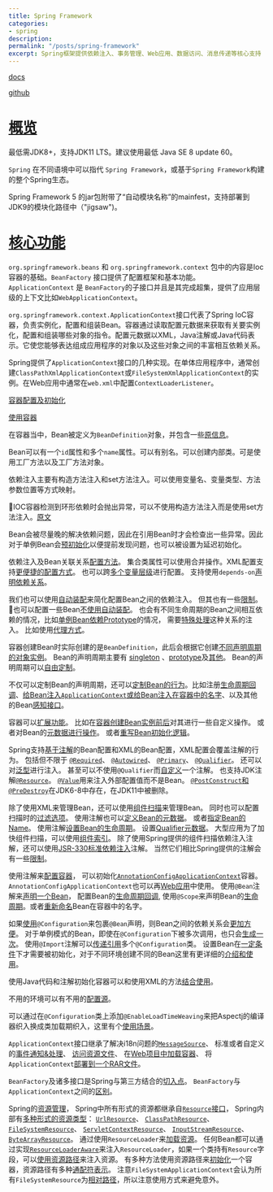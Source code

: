 ```yaml
---
title: Spring Framework
categories:
- spring
description: 
permalink: "/posts/spring-framework"
excerpt: Spring框架提供依赖注入、事务管理、Web应用、数据访问、消息传递等核心支持
---
```


[docs](https://docs.spring.io/spring-framework/docs/5.2.9.RELEASE/spring-framework-reference/)

[github](https://github.com/spring-projects/spring-framework)

# [概览](https://docs.spring.io/spring-framework/docs/5.2.9.RELEASE/spring-framework-reference/overview.html#overview)

最低需JDK8+，支持JDK11 LTS。建议使用最低 Java SE 8 update 60。

`Spring` 在不同语境中可以指代 `Spring Framework`，或基于`Spring Framework`构建的整个Spring生态。

Spring Framework 5 的jar包附带了“自动模块名称”的mainfest，支持部署到JDK9的模块化路径中（"jigsaw")。

# [核心功能](https://docs.spring.io/spring-framework/docs/5.2.9.RELEASE/spring-framework-reference/core.html#spring-core)

`org.springframework.beans` 和 `org.springframework.context` 包中的内容是Ioc容器的基础。`BeanFactory` 接口提供了配置框架和基本功能。`ApplicationContext` 是 `BeanFactory`的子接口并且是其完成超集，提供了应用层级的上下文比如`WebApplicationContext`。

`org.springframework.context.ApplicationContext`接口代表了Spring IoC容器，负责实例化，配置和组装Bean。容器通过读取配置元数据来获取有关要实例化，配置和组装哪些对象的指令。配置元数据以XML，Java注解或Java代码表示。它使您能够表达组成应用程序的对象以及这些对象之间的丰富相互依赖关系。

Spring提供了`ApplicationContext`接口的几种实现。在单体应用程序中，通常创建`ClassPathXmlApplicationContext`或`FileSystemXmlApplicationContext`的实例。在Web应用中通常在`web.xml`中配置`ContextLoaderListener`。

[容器配置及初始化](https://docs.spring.io/spring-framework/docs/5.2.9.RELEASE/spring-framework-reference/core.html#beans-factory-instantiation)

[使用容器](https://docs.spring.io/spring-framework/docs/5.2.9.RELEASE/spring-framework-reference/core.html#beans-factory-client)

在容器当中，Bean被定义为`BeanDefinition`对象，并包含一些[原信息](https://docs.spring.io/spring-framework/docs/5.2.9.RELEASE/spring-framework-reference/core.html#beans-definition)。

Bean可以有一个`id`属性和多个`name`属性。可以有别名。可以创建内部类。可是使用工厂方法以及工厂方法对象。

依赖注入主要有构造方法注入和set方法注入。可以使用变量名、变量类型、方法参数位置等方式映射。

IOC容器检测到环形依赖时会抛出异常，可以不使用构造方法注入而是使用set方法注入。[原文](https://docs.spring.io/spring-framework/docs/5.2.9.RELEASE/spring-framework-reference/core.html#beans-dependency-resolution)

Bean会被尽量晚的解决依赖问题，因此在引用Bean时才会检查出一些异常。因此对于单例Bean会[预初始化](https://docs.spring.io/spring-framework/docs/5.2.9.RELEASE/spring-framework-reference/core.html#beans-factory-lazy-init)以便提前发现问题，也可以被设置为延迟初始化。

依赖注入及Bean关联关系[配置方法](https://docs.spring.io/spring-framework/docs/5.2.9.RELEASE/spring-framework-reference/core.html#beans-factory-properties-detailed)。
集合类属性可以使用合并操作。XML配置支持[更便捷的配置方式](https://docs.spring.io/spring-framework/docs/5.2.9.RELEASE/spring-framework-reference/core.html#beans-p-namespace)。
也可以跨[多个变量层级](https://docs.spring.io/spring-framework/docs/5.2.9.RELEASE/spring-framework-reference/core.html#beans-compound-property-names)进行配置。
支持使用`depends-on`[声明依赖关系](https://docs.spring.io/spring-framework/docs/5.2.9.RELEASE/spring-framework-reference/core.html#beans-factory-dependson)。

我们也可以使用[自动装配](https://docs.spring.io/spring-framework/docs/5.2.9.RELEASE/spring-framework-reference/core.html#beans-factory-autowire)来简化配置Bean之间的依赖注入。
但其也有一些[限制](https://docs.spring.io/spring-framework/docs/5.2.9.RELEASE/spring-framework-reference/core.html#beans-autowired-exceptions)。
也可以配置一些Bean[不使用自动装配](https://docs.spring.io/spring-framework/docs/5.2.9.RELEASE/spring-framework-reference/core.html#beans-factory-autowire-candidate)。
也会有不同生命周期的Bean之间相互依赖的情况，比如[单例Bean依赖Prototype](https://docs.spring.io/spring-framework/docs/5.2.9.RELEASE/spring-framework-reference/core.html#beans-factory-scopes-sing-prot-interaction)的情况，
需要[特殊处理](https://docs.spring.io/spring-framework/docs/5.2.9.RELEASE/spring-framework-reference/core.html#beans-factory-method-injection)这种关系的注入。
比如使用[代理方式](https://docs.spring.io/spring-framework/docs/5.2.9.RELEASE/spring-framework-reference/core.html#beans-factory-scopes-other-injection)。

容器创建Bean时实际创建的是`BeanDefinition`，此后会根据它创建[不同声明周期的对象实例](https://docs.spring.io/spring-framework/docs/5.2.9.RELEASE/spring-framework-reference/core.html#beans-factory-scopes)。
Bean的声明周期主要有 [singleton](https://docs.spring.io/spring-framework/docs/5.2.9.RELEASE/spring-framework-reference/core.html#beans-factory-scopes-singleton) 、[prototype](https://docs.spring.io/spring-framework/docs/5.2.9.RELEASE/spring-framework-reference/core.html#beans-factory-scopes-prototype)及[其他](https://docs.spring.io/spring-framework/docs/5.2.9.RELEASE/spring-framework-reference/core.html#beans-factory-scopes-other)。
Bean的声明周期可以[自由定制](https://docs.spring.io/spring-framework/docs/5.2.9.RELEASE/spring-framework-reference/core.html#beans-factory-scopes-custom)。

不仅可以定制Bean的声明周期，还可以[定制Bean的行为](https://docs.spring.io/spring-framework/docs/5.2.9.RELEASE/spring-framework-reference/core.html#beans-factory-nature)。比如注册[生命周期回调](https://docs.spring.io/spring-framework/docs/5.2.9.RELEASE/spring-framework-reference/core.html#beans-factory-lifecycle)、[给Bean注入`ApplicationContext`或给Bean注入在容器中的名字](https://docs.spring.io/spring-framework/docs/5.2.9.RELEASE/spring-framework-reference/core.html#beans-factory-aware)、以及其他的Bean[感知接口](https://docs.spring.io/spring-framework/docs/5.2.9.RELEASE/spring-framework-reference/core.html#aware-list)。

容器可以[扩展功能](https://docs.spring.io/spring-framework/docs/5.2.9.RELEASE/spring-framework-reference/core.html#beans-factory-extension)。
比如在[容器创建Bean实例前后](https://docs.spring.io/spring-framework/docs/5.2.9.RELEASE/spring-framework-reference/core.html#beans-factory-extension-bpp)对其进行一些自定义操作。
或者对Bean的[元数据进行操作](https://docs.spring.io/spring-framework/docs/5.2.9.RELEASE/spring-framework-reference/core.html#beans-factory-extension-factory-postprocessors)。
或者[重写Bean初始化逻辑](https://docs.spring.io/spring-framework/docs/5.2.9.RELEASE/spring-framework-reference/core.html#beans-factory-extension-factorybean)。

Spring支持[基于注解](https://docs.spring.io/spring-framework/docs/5.2.9.RELEASE/spring-framework-reference/core.html#beans-annotation-config)的Bean配置和XML的Bean配置，XML配置会覆盖注解的行为。
包括但不限于 
[`@Required`](https://docs.spring.io/spring-framework/docs/5.2.9.RELEASE/spring-framework-reference/core.html#beans-required-annotation)、
[`@Autowired`](https://docs.spring.io/spring-framework/docs/5.2.9.RELEASE/spring-framework-reference/core.html#beans-autowired-annotation)、
[`@Primary`](https://docs.spring.io/spring-framework/docs/5.2.9.RELEASE/spring-framework-reference/core.html#beans-autowired-annotation-primary)、
[`@Qualifier`](https://docs.spring.io/spring-framework/docs/5.2.9.RELEASE/spring-framework-reference/core.html#beans-autowired-annotation-qualifiers)。
还可以对[泛型](https://docs.spring.io/spring-framework/docs/5.2.9.RELEASE/spring-framework-reference/core.html#beans-generics-as-qualifiers)进行注入。
甚至可以不使用`@Qualifier`而[自定义](https://docs.spring.io/spring-framework/docs/5.2.9.RELEASE/spring-framework-reference/core.html#beans-custom-autowire-configurer)一个注解。
也支持JDK注解[`@Resource`](https://docs.spring.io/spring-framework/docs/5.2.9.RELEASE/spring-framework-reference/core.html#beans-resource-annotation)。
[`@Value`](https://docs.spring.io/spring-framework/docs/5.2.9.RELEASE/spring-framework-reference/core.html#beans-value-annotations)用来注入外部配置值而不是Bean。
[`@PostConstruct`和`@PreDestroy`](https://docs.spring.io/spring-framework/docs/5.2.9.RELEASE/spring-framework-reference/core.html#beans-postconstruct-and-predestroy-annotations)在JDK6-8中存在，在JDK11中被删除。

除了使用XML来管理Bean，还可以使用[组件扫描](https://docs.spring.io/spring-framework/docs/5.2.9.RELEASE/spring-framework-reference/core.html#beans-classpath-scanning)来管理Bean。
同时也可以配置扫描时的[过滤选项](https://docs.spring.io/spring-framework/docs/5.2.9.RELEASE/spring-framework-reference/core.html#beans-scanning-filters)。
使用注解也可以[定义Bean的元数据](https://docs.spring.io/spring-framework/docs/5.2.9.RELEASE/spring-framework-reference/core.html#beans-factorybeans-annotations)。
或者[指定Bean的Name](https://docs.spring.io/spring-framework/docs/5.2.9.RELEASE/spring-framework-reference/core.html#beans-scanning-name-generator)。
使用注解[设置Bean的生命周期](https://docs.spring.io/spring-framework/docs/5.2.9.RELEASE/spring-framework-reference/core.html#beans-scanning-scope-resolver)。
设置[Qualifier元数据](https://docs.spring.io/spring-framework/docs/5.2.9.RELEASE/spring-framework-reference/core.html#beans-scanning-qualifiers)。
大型应用为了加快组件扫描，可以使用[组件索引](https://docs.spring.io/spring-framework/docs/5.2.9.RELEASE/spring-framework-reference/core.html#beans-scanning-index)。
除了使用Spring提供的组件扫描依赖注入注解，还可以使用[JSR-330标准依赖注入](https://docs.spring.io/spring-framework/docs/5.2.9.RELEASE/spring-framework-reference/core.html#beans-standard-annotations)注解。
当然它们相比Spring提供的注解会有一些[限制](https://docs.spring.io/spring-framework/docs/5.2.9.RELEASE/spring-framework-reference/core.html#beans-standard-annotations-limitations)。

使用注解来[配置容器](https://docs.spring.io/spring-framework/docs/5.2.9.RELEASE/spring-framework-reference/core.html#beans-java)，
可以初始化[`AnnotationConfigApplicationContext`](https://docs.spring.io/spring-framework/docs/5.2.9.RELEASE/spring-framework-reference/core.html#beans-java-instantiating-container)容器。`AnnotationConfigApplicationContext`也可以再[Web应用](https://docs.spring.io/spring-framework/docs/5.2.9.RELEASE/spring-framework-reference/core.html#beans-java-instantiating-container-web)中使用。
使用`@Bean`注解来[声明一个Bean](https://docs.spring.io/spring-framework/docs/5.2.9.RELEASE/spring-framework-reference/core.html#beans-java-declaring-a-bean)，
配置Bean的[生命周期回调](https://docs.spring.io/spring-framework/docs/5.2.9.RELEASE/spring-framework-reference/core.html#beans-java-lifecycle-callbacks),
使用`@Scope`来声明Bean的[生命周期](https://docs.spring.io/spring-framework/docs/5.2.9.RELEASE/spring-framework-reference/core.html#beans-java-specifying-bean-scope)。或者[重新命名](https://docs.spring.io/spring-framework/docs/5.2.9.RELEASE/spring-framework-reference/core.html#beans-java-customizing-bean-naming)Bean在容器中的名字。

如果[使用](https://docs.spring.io/spring-framework/docs/5.2.9.RELEASE/spring-framework-reference/core.html#beans-java-configuration-annotation)`@Configuration`来包裹`@Bean`声明，则Bean之间的依赖关系会[更加方便](https://docs.spring.io/spring-framework/docs/5.2.9.RELEASE/spring-framework-reference/core.html#beans-java-injecting-dependencies)。
对于单例模式的Bean，即使在`@Configuration`下被多次调用，也只会[生成一次](https://docs.spring.io/spring-framework/docs/5.2.9.RELEASE/spring-framework-reference/core.html#beans-java-further-information-java-config)。
使用`@Import`注解可以[传递引用](https://docs.spring.io/spring-framework/docs/5.2.9.RELEASE/spring-framework-reference/core.html#beans-java-using-import)多个`@Configuration`类。
设置Bean在[一定条件](https://docs.spring.io/spring-framework/docs/5.2.9.RELEASE/spring-framework-reference/core.html#beans-java-conditional)下才需要被初始化，对于不同环境创建不同的Bean这里有更详细的[介绍和使用](https://docs.spring.io/spring-framework/docs/5.2.9.RELEASE/spring-framework-reference/core.html#beans-definition-profiles)。

使用Java代码和注解初始化容器可以和使用XML的方法[结合使用](https://docs.spring.io/spring-framework/docs/5.2.9.RELEASE/spring-framework-reference/core.html#beans-java-combining)。

不用的环境可以有不用的[配置源](https://docs.spring.io/spring-framework/docs/5.2.9.RELEASE/spring-framework-reference/core.html#beans-property-source-abstraction)。

可以通过在`@Configuration`类上添加`@EnableLoadTimeWeaving`来把Aspectj的编译器织入换成类加载期织入，这里有个[使用场景](https://www.cnblogs.com/davidwang456/p/5633609.html)。

`ApplicationContext`接口继承了解决i18n问题的[`MessageSource`](https://docs.spring.io/spring-framework/docs/5.2.9.RELEASE/spring-framework-reference/core.html#context-functionality-messagesource)、
标准或者自定义的[事件通知&处理](https://docs.spring.io/spring-framework/docs/5.2.9.RELEASE/spring-framework-reference/core.html#context-functionality-events)、
[访问资源文件](https://docs.spring.io/spring-framework/docs/5.2.9.RELEASE/spring-framework-reference/core.html#context-functionality-resources)、
在[Web项目中加载容器](https://docs.spring.io/spring-framework/docs/5.2.9.RELEASE/spring-framework-reference/core.html#context-create)、
将`ApplicationContext`[部署到一个RAR文件](https://docs.spring.io/spring-framework/docs/5.2.9.RELEASE/spring-framework-reference/core.html#context-deploy-rar)。

`BeanFactory`及诸多接口是Spring与第三方结合的[切入点](https://docs.spring.io/spring-framework/docs/5.2.9.RELEASE/spring-framework-reference/core.html#beans-beanfactory)。
`BeanFactory`与`ApplicationContext`之间的[区别](https://docs.spring.io/spring-framework/docs/5.2.9.RELEASE/spring-framework-reference/core.html#context-introduction-ctx-vs-beanfactory)。

Spring的[资源管理](https://docs.spring.io/spring-framework/docs/5.2.9.RELEASE/spring-framework-reference/core.html#resources)，
Spring中所有形式的资源都继承自[`Resource`接口](https://docs.spring.io/spring-framework/docs/5.2.9.RELEASE/spring-framework-reference/core.html#resources-resource)，
Spring内部有[多种形式的资源类型](https://docs.spring.io/spring-framework/docs/5.2.9.RELEASE/spring-framework-reference/core.html#resources-implementations)：
[`UrlResource`](https://docs.spring.io/spring-framework/docs/5.2.9.RELEASE/spring-framework-reference/core.html#resources-implementations-urlresource)、
[`ClassPathResource`](https://docs.spring.io/spring-framework/docs/5.2.9.RELEASE/spring-framework-reference/core.html#resources-implementations-classpathresource)、
[`FileSystemResource`](https://docs.spring.io/spring-framework/docs/5.2.9.RELEASE/spring-framework-reference/core.html#resources-implementations-filesystemresource)、
[`ServletContextResource`](https://docs.spring.io/spring-framework/docs/5.2.9.RELEASE/spring-framework-reference/core.html#resources-implementations-servletcontextresource)、
[`InputStreamResource`](https://docs.spring.io/spring-framework/docs/5.2.9.RELEASE/spring-framework-reference/core.html#resources-implementations-inputstreamresource)、
[`ByteArrayResource`](https://docs.spring.io/spring-framework/docs/5.2.9.RELEASE/spring-framework-reference/core.html#resources-implementations-bytearrayresource)。
通过使用`ResourceLoader`来[加载资源](https://docs.spring.io/spring-framework/docs/5.2.9.RELEASE/spring-framework-reference/core.html#resources-resourceloader)。
任何Bean都可以通过实现[`ResourceLoaderAware`](https://docs.spring.io/spring-framework/docs/5.2.9.RELEASE/spring-framework-reference/core.html#resources-resourceloaderaware)来注入`ResourceLoader`，如果一个类持有`Resource`字段，可以[使用资源路径](https://docs.spring.io/spring-framework/docs/5.2.9.RELEASE/spring-framework-reference/core.html#resources-as-dependencies)来注入资源。
有多种方法使用资源路径来[初始化](https://docs.spring.io/spring-framework/docs/5.2.9.RELEASE/spring-framework-reference/core.html#resources-app-ctx-construction)一个容器，资源路径有多种[通配符表示](https://docs.spring.io/spring-framework/docs/5.2.9.RELEASE/spring-framework-reference/core.html#resources-app-ctx-wildcards-in-resource-paths)。
注意`FileSystemApplicationContext`会认为所有`FileSystemResource`为[相对路径](https://docs.spring.io/spring-framework/docs/5.2.9.RELEASE/spring-framework-reference/core.html#resources-filesystemresource-caveats)，所以注意使用方式来避免意外。